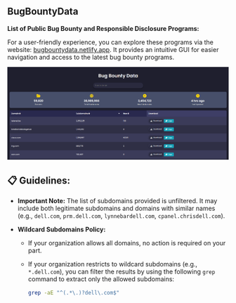 ## BugBountyData

**List of Public Bug Bounty and Responsible Disclosure Programs:**

For a user-friendly experience, you can explore these programs via the website: [bugbountydata.netlify.app](https://bugbountydata.netlify.app). It provides an intuitive GUI for easier navigation and access to the latest bug bounty programs.

![bugbountydata](img/bugbountydata.png) 


**📋 Guidelines:**
---

- **Important Note:** The list of subdomains provided is unfiltered. It may include both legitimate subdomains and domains with similar names (e.g., `dell.com`, `prm.dell.com`, `lynnebardell.com`, `cpanel.chrisdell.com`).

- **Wildcard Subdomains Policy:**  
  - If your organization allows all domains, no action is required on your part.
  - If your organization restricts to wildcard subdomains (e.g., `*.dell.com`), you can filter the results by using the following `grep` command to extract only the allowed subdomains:
  
    ```bash
    grep -aE "^(.*\.)?dell\.com$"
    ```
